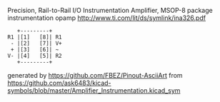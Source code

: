 Precision, Rail-to-Rail I/O Instrumentation Amplifier, MSOP-8 package
instrumentation opamp
http://www.ti.com/lit/ds/symlink/ina326.pdf


	   +---------+
	R1 |[1]   [8]| R1
	 - |[2]   [7]| V+
	 + |[3]   [6]| ~
	V- |[4]   [5]| R2
	   +---------+


generated by https://github.com/FBEZ/Pinout-AsciiArt from https://github.com/ask6483/kicad-symbols/blob/master/Amplifier_Instrumentation.kicad_sym